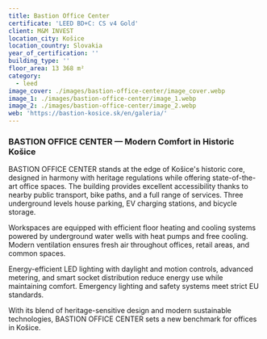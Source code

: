 ```yaml
---
title: Bastion Office Center
certificate: 'LEED BD+C: CS v4 Gold'
client: M&M INVEST
location_city: Košice
location_country: Slovakia
year_of_certification: ''
building_type: ''
floor_area: 13 368 m²
category:
  - leed
image_cover: ./images/bastion-office-center/image_cover.webp
image_1: ./images/bastion-office-center/image_1.webp
image_2: ./images/bastion-office-center/image_2.webp
web: 'https://bastion-kosice.sk/en/galeria/'
---
```


### BASTION OFFICE CENTER — Modern Comfort in Historic Košice

BASTION OFFICE CENTER stands at the edge of Košice's historic core, designed in harmony with heritage regulations while offering state-of-the-art office spaces. The building provides excellent accessibility thanks to nearby public transport, bike paths, and a full range of services. Three underground levels house parking, EV charging stations, and bicycle storage.

Workspaces are equipped with efficient floor heating and cooling systems powered by underground water wells with heat pumps and free cooling. Modern ventilation ensures fresh air throughout offices, retail areas, and common spaces.

Energy-efficient LED lighting with daylight and motion controls, advanced metering, and smart socket distribution reduce energy use while maintaining comfort. Emergency lighting and safety systems meet strict EU standards.

With its blend of heritage-sensitive design and modern sustainable technologies, BASTION OFFICE CENTER sets a new benchmark for offices in Košice.
